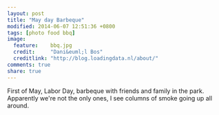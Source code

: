 ```yaml
---
layout: post
title: "May day Barbeque"
modified: 2014-06-07 12:51:36 +0800
tags: [photo food bbq]
image:
  feature:    bbq.jpg
  credit:     "Dani&euml;l Bos"
  creditlink: "http://blog.loadingdata.nl/about/"
comments: true
share: true
---
```

First of May, Labor Day, barbeque with friends and family in the park. Apparently we're not the only ones, I see columns of smoke going up all around.
